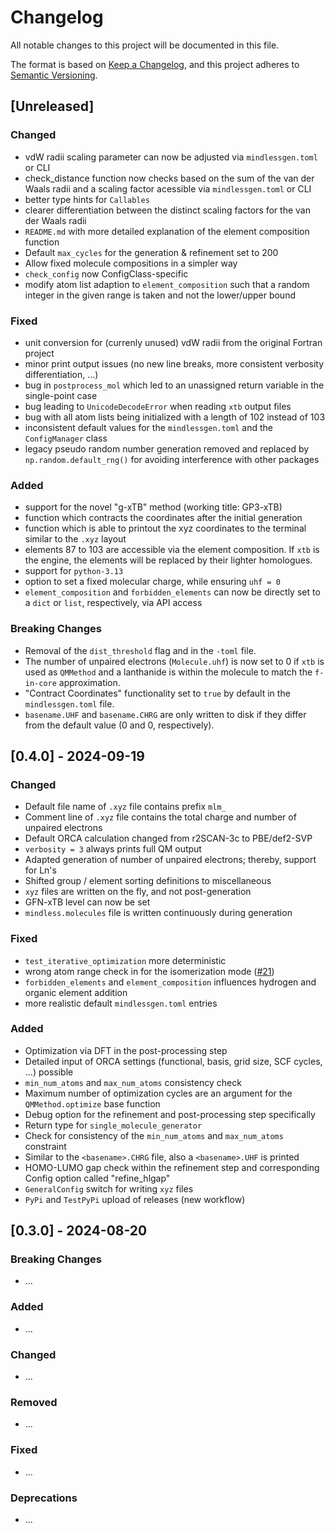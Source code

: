 # Changelog
All notable changes to this project will be documented in this file.

The format is based on [Keep a Changelog](https://keepachangelog.com/en/1.0.0/),
and this project adheres to [Semantic Versioning](https://semver.org/spec/v2.0.0.html).

## [Unreleased]
### Changed
- vdW radii scaling parameter can now be adjusted via `mindlessgen.toml` or CLI
- check_distance function now checks based on the sum of the van der Waals radii and a scaling factor acessible via `mindlessgen.toml` or CLI
- better type hints for `Callables`
- clearer differentiation between the distinct scaling factors for the van der Waals radii
- `README.md` with more detailed explanation of the element composition function
- Default `max_cycles` for the generation & refinement set to 200
- Allow fixed molecule compositions in a simpler way
- `check_config` now ConfigClass-specific
- modify atom list adaption to `element_composition` such that a random integer in the given range is taken and not the lower/upper bound

### Fixed
- unit conversion for (currenly unused) vdW radii from the original Fortran project
- minor print output issues (no new line breaks, more consistent verbosity differentiation, ...)
- bug in `postprocess_mol` which led to an unassigned return variable in the single-point case
- bug leading to `UnicodeDecodeError` when reading `xtb` output files
- bug with all atom lists being initialized with a length of 102 instead of 103
- inconsistent default values for the `mindlessgen.toml` and the `ConfigManager` class
- legacy pseudo random number generation removed and replaced by `np.random.default_rng()` for avoiding interference with other packages

### Added
- support for the novel "g-xTB" method (working title: GP3-xTB)
- function which contracts the coordinates after the initial generation
- function which is able to printout the xyz coordinates to the terminal similar to the `.xyz` layout
- elements 87 to 103 are accessible via the element composition. If `xtb` is the engine, the elements will be replaced by their lighter homologues.
- support for `python-3.13`
- option to set a fixed molecular charge, while ensuring `uhf = 0`
- `element_composition` and `forbidden_elements` can now be directly set to a `dict` or `list`, respectively, via API access

### Breaking Changes
- Removal of the `dist_threshold` flag and in the `-toml` file.
- The number of unpaired electrons (`Molecule.uhf`) is now set to 0 if `xtb` is used as `QMMethod` and a lanthanide is within the molecule to match the `f-in-core` approximation.
- "Contract Coordinates" functionality set to `true` by default in the `mindlessgen.toml` file.
- `basename.UHF` and `basename.CHRG` are only written to disk if they differ from the default value (0 and 0, respectively).

## [0.4.0] - 2024-09-19
### Changed
- Default file name of `.xyz` file contains prefix `mlm_`
- Comment line of `.xyz` file contains the total charge and number of unpaired electrons
- Default ORCA calculation changed from r2SCAN-3c to PBE/def2-SVP
- `verbosity = 3` always prints full QM output
- Adapted generation of number of unpaired electrons; thereby, support for Ln's
- Shifted group / element sorting definitions to miscellaneous
- `xyz` files are written on the fly, and not post-generation
- GFN<n>-xTB level can now be set
- `mindless.molecules` file is written continuously during generation

### Fixed
- `test_iterative_optimization` more deterministic
- wrong atom range check in for the isomerization mode ([#21](https://github.com/grimme-lab/MindlessGen/pull/21))
- `forbidden_elements` and `element_composition` influences hydrogen and organic element addition
- more realistic default `mindlessgen.toml` entries

### Added
- Optimization via DFT in the post-processing step
- Detailed input of ORCA settings (functional, basis, grid size, SCF cycles, ...) possible
- `min_num_atoms` and `max_num_atoms` consistency check
- Maximum number of optimization cycles are an argument for the `QMMethod.optimize` base function
- Debug option for the refinement and post-processing step specifically
- Return type for `single_molecule_generator`
- Check for consistency of the `min_num_atoms` and `max_num_atoms` constraint
- Similar to the `<basename>.CHRG` file, also a `<basename>.UHF` is printed
- HOMO-LUMO gap check within the refinement step and corresponding Config option called "refine_hlgap"
- `GeneralConfig` switch for writing `xyz` files
- `PyPi` and `TestPyPi` upload of releases (new workflow)

## [0.3.0] - 2024-08-20
### Breaking Changes
- ...

### Added
- ...

### Changed
- ...

### Removed
- ...

### Fixed
- ...

### Deprecations
- ...
